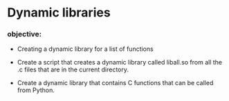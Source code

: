 # Dynamic libraries
### objective: 

* Creating a dynamic library for a list of functions

* Create a script that creates a dynamic library called liball.so from all the .c
 files that are in the current directory.

* Create a dynamic library that contains C functions that can be called from Python.
